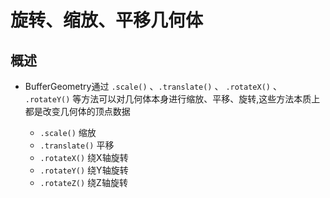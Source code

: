# 旋转、缩放、平移几何体

## 概述

+ BufferGeometry通过 `.scale()` 、`.translate()` 、 `.rotateX()` 、 `.rotateY()` 等方法可以对几何体本身进行缩放、平移、旋转,这些方法本质上都是改变几何体的顶点数据

  + `.scale()` 缩放
  + `.translate()` 平移
  + `.rotateX()` 绕X轴旋转
  + `.rotateY()` 绕Y轴旋转
  + `.rotateZ()` 绕Z轴旋转
